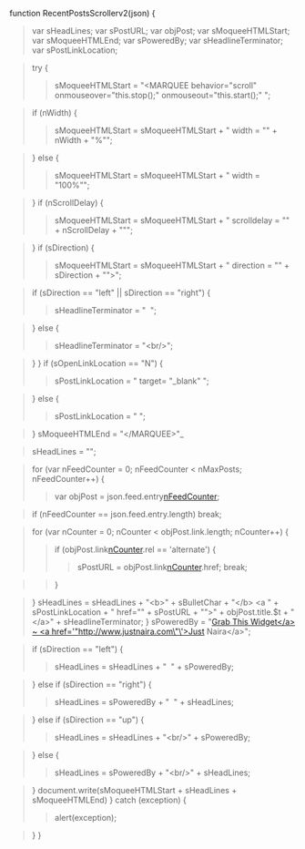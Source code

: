 function RecentPostsScrollerv2(json) {
> var sHeadLines;
> var sPostURL;
> var objPost;
> var sMoqueeHTMLStart;
> var sMoqueeHTMLEnd;
> var sPoweredBy;
> var sHeadlineTerminator;
> var sPostLinkLocation;

> try {
> > sMoqueeHTMLStart = "\<MARQUEE behavior=\"scroll\" onmouseover=\"this.stop();\" onmouseout=\"this.start();\" ";


> if (nWidth) {
> > sMoqueeHTMLStart = sMoqueeHTMLStart + " width = \"" + nWidth + "%\"";

> } else {
> > sMoqueeHTMLStart = sMoqueeHTMLStart + " width = \"100%\"";

> }
> if (nScrollDelay) {
> > sMoqueeHTMLStart = sMoqueeHTMLStart + " scrolldelay = \"" + nScrollDelay + "\"";

> }
> if (sDirection) {
> > sMoqueeHTMLStart = sMoqueeHTMLStart + " direction = \"" + sDirection + "\"\>";


> if (sDirection == "left" || sDirection == "right") {
> > sHeadlineTerminator = "&nbsp;&nbsp;";

> } else {
> > sHeadlineTerminator = "\<br/\>";

> }
> }
> if (sOpenLinkLocation == "N") {
> > sPostLinkLocation = " target= \"_blank\" ";

> } else {
> > sPostLinkLocation = " ";

> }
> sMoqueeHTMLEnd = "\</MARQUEE\>"_

> sHeadLines = "";

> for (var nFeedCounter = 0; nFeedCounter < nMaxPosts; nFeedCounter++) {
> > var objPost = json.feed.entry[nFeedCounter](nFeedCounter.md);


> if (nFeedCounter == json.feed.entry.length) break;

> for (var nCounter = 0; nCounter < objPost.link.length; nCounter++) {
> > if (objPost.link[nCounter](nCounter.md).rel == 'alternate') {
> > > sPostURL = objPost.link[nCounter](nCounter.md).href;
> > > break;

> > }

> }
> sHeadLines = sHeadLines + "\<b\>" + sBulletChar + "\</b\> \<a " + sPostLinkLocation + " href=\"" + sPostURL + "\">" + objPost.title.$t + "\</a\>" + sHeadlineTerminator;
> }
> sPoweredBy = "<a href='\"http://www.justnaira.com/2012/08/auto-scrolling-recent-posts-widget-for-blogger-blogs.html\"\'>Grab This Widget\</a\> ~ \<a href='\"http://www.justnaira.com\"\'>Just Naira\</a\>";</li></ul>

> if (sDirection == "left") {
> > sHeadLines = sHeadLines + "&nbsp;&nbsp;" + sPoweredBy;

> } else if (sDirection == "right") {
> > sHeadLines = sPoweredBy + "&nbsp;&nbsp;" + sHeadLines;

> } else if (sDirection == "up") {
> > sHeadLines = sHeadLines + "\<br/\>" + sPoweredBy;

> } else {
> > sHeadLines = sPoweredBy + "\<br/\>" + sHeadLines;

> }
> document.write(sMoqueeHTMLStart + sHeadLines + sMoqueeHTMLEnd)
> } catch (exception) {
> > alert(exception);

> }
}